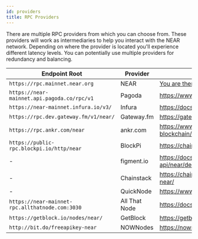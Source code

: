 ```yaml
---
id: providers
title: RPC Providers
---
```


There are multiple RPC providers from which you can choose from. These providers will work as intermediaries to help you interact with the NEAR network.
Depending on where the provider is located you'll experience different latency levels. You can potentially use multiple providers for redundancy and
balancing.


| Endpoint Root                           | Provider   | Documentation                                                       |
| --------------------------------------- | ---------- | ------------------------------------------------------------------- |
| `https://rpc.mainnet.near.org`            | NEAR       | [You are there!](setup.md)                                          |
| `https://near-mainnet.api.pagoda.co/rpc/v1`      | Pagoda     | https://www.pagoda.co/console                                       |
| `https://near-mainnet.infura.io/v3/`      | Infura     | https://docs.infura.io/infura/networks/near                         |
| `https://rpc.dev.gateway.fm/v1/near/`     | Gateway.fm | https://gateway.fm/                                                 |
| `https://rpc.ankr.com/near`               | ankr.com   | https://www.ankr.com/docs/build-blockchain/chains/v2/near/          |
| `https://public-rpc.blockpi.io/http/near` | BlockPi    | https://chains.blockpi.io/#/near                                    |
| -                                       | figment.io | https://docs.figment.io/guides/staking-api/near/delegate/ |
| -                                       | Chainstack | https://chainstack.com/build-better-with-near/            |
| -                                       | QuickNode | https://www.quicknode.com/chains/near            |
| `https://near-mainnet-rpc.allthatnode.com:3030` | All That Node | https://docs.allthatnode.com/protocols/near/          |
| `https://getblock.io/nodes/near/` | GetBlock | https://getblock.io/nodes/near/         |
| `http://bit.do/freeapikey-near` | NOWNodes |    https://nownodes.io/     |
